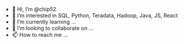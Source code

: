 - 👋 Hi, I’m @chip52
- 👀 I’m interested in SQL, Python, Teradata, Hadoop, Java, JS, React  
- 🌱 I’m currently learning ...
- 💞️ I’m looking to collaborate on ...
- 📫 How to reach me ...

<!---
chip52/chip52 is a ✨ special ✨ repository because its `README.md` (this file) appears on your GitHub profile.
You can click the Preview link to take a look at your changes.
--->
